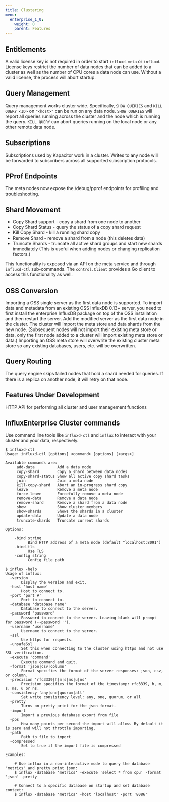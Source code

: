 ```yaml
---
title: Clustering
menu:
  enterprise_1_0:
    weight: 0
    parent: Features
---
```


## Entitlements

A valid license key is not required in order to start `influxd-meta` or `influxd`.
License keys restrict the number of data nodes that can be added to a cluster as well as the number of CPU cores a data node can use.
Without a valid license, the process will abort startup.

## Query Management

Query management works cluster wide. Specifically, `SHOW QUERIES` and `KILL QUERY <ID>` on `"<host>"` can be run on any data node. `SHOW QUERIES` will report all queries running across the cluster and the node which is running the query.
`KILL QUERY` can abort queries running on the local node or any other remote data node.

## Subscriptions

Subscriptions used by Kapacitor work in a cluster. Writes to any node will be forwarded to subscribers across all supported subscription protocols.

## PProf Endpoints

The meta nodes now expose the /debug/pprof endpoints for profiling and troubleshooting.

## Shard Movement

* Copy Shard support - copy a shard from one node to another
* Copy Shard Status - query the status of a copy shard request
* Kill Copy Shard - kill a running shard copy
* Remove Shard - remove a shard from a node (this deletes data)
* Truncate Shards - truncate all active shard groups and start new shards immediately (This is useful when adding nodes or changing replication factors.)

This functionality is exposed via an API on the meta service and through `influxd-ctl` sub-commands.
The `control.Client` provides a Go client to access this functionality as well.

## OSS Conversion

Importing a OSS single server as the first data node is supported.
To import data and metadata from an existing OSS InfluxDB 0.13+ server, you need to first install the enterprise InfluxDB package on top of the OSS installation and then restart the server.
Add the modified server as the first data node in the cluster.
The cluster will import the meta store and data shards from the new node.
(Subsequent nodes will not import their existing meta store or data, only the first node added to a cluster will import existing meta store or data.)
Importing an OSS meta store will overwrite the existing cluster meta store so any existing databases, users, etc. will be overwritten.

## Query Routing

The query engine skips failed nodes that hold a shard needed for queries.
If there is a replica on another node, it will retry on that node.

## Features Under Development

HTTP API for performing all cluster and user management functions

## InfluxEnterprise Cluster commands

Use command line tools like `influxd-ctl` and `influx` to interact with your
cluster and your data, respectively.

```
$ influxd-ctl
Usage: influxd-ctl [options] <command> [options] [<args>]

Available commands are:
     add-data          Add a data node
     copy-shard        Copy a shard between data nodes
     copy-shard-status Show all active copy shard tasks
     join              Join a meta node
     kill-copy-shard   Abort an in-progress shard copy
     leave             Remove a meta node
     force-leave       Forcefully remove a meta node
     remove-data       Remove a data node
     remove-shard      Remove a shard from a data node
     show              Show cluster members
     show-shards       Shows the shards in a cluster
     update-data       Update a data node
     truncate-shards   Truncate current shards

Options:

    -bind string
          Bind HTTP address of a meta node (default "localhost:8091")
    -bind-tls
          Use TLS
    -config string
          Config file path

$ influx -help
Usage of influx:
  -version
       Display the version and exit.
  -host 'host name'
       Host to connect to.
  -port 'port #'
       Port to connect to.
  -database 'database name'
       Database to connect to the server.
  -password 'password'
       Password to connect to the server. Leaving blank will prompt for password (--password '').
  -username 'username'
       Username to connect to the server.
  -ssl
       Use https for requests.
  -unsafeSsl
       Set this when connecting to the cluster using https and not use SSL verification.
  -execute 'command'
       Execute command and quit.
  -format 'json|csv|column'
       Format specifies the format of the server responses: json, csv, or column.
  -precision 'rfc3339|h|m|s|ms|u|ns'
       Precision specifies the format of the timestamp: rfc3339, h, m, s, ms, u or ns.
  -consistency 'any|one|quorum|all'
       Set write consistency level: any, one, quorum, or all
  -pretty
       Turns on pretty print for the json format.
  -import
       Import a previous database export from file
  -pps
       How many points per second the import will allow. By default it is zero and will not throttle importing.
  -path
       Path to file to import
  -compressed
       Set to true if the import file is compressed

Examples:

    # Use influx in a non-interactive mode to query the database "metrics" and pretty print json:
    $ influx -database 'metrics' -execute 'select * from cpu' -format 'json' -pretty

    # Connect to a specific database on startup and set database context:
    $ influx -database 'metrics' -host 'localhost' -port '8086'
```
